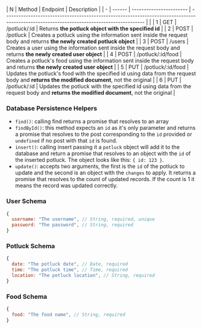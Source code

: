 | N | Method | Endpoint                | Description                                                                                                                              |
| - | ------ | ----------------------- | ---------------------------------------------------------------------------------------------------------------------------------------- |                                                                 |
| 1 | GET    | /potluck/:id          | Returns **the potluck object with the specified id**                                                                                        |
| 2 | POST   | /potluck              | Creates a potluck using the information sent inside the request body and returns **the newly created potluck object**                          |
| 3 | POST   | /users              | Creates a user using the information sent inside the request body and returns **the newly created user object**                          |
| 4 | POST   | /potluck/:id/food             | Creates a potluck's food using the information sent inside the request body and returns **the newly created user object**                          |
| 5 | PUT    | /potluck/:id/food         | Updates the potluck's food with the specified id using data from the request body and **returns the modified document**, not the original          |
| 6 | PUT    | /potluck/:id        | Updates the potluck with the specified id using data from the request body and **returns the modified document**, not the original          |

### Database Persistence Helpers

- `find()`: calling find returns a promise that resolves to an array
- `findById()`: this method expects an `id` as it's only parameter and returns a promise that resolves to the post corresponding to the `id` provided or `undefined` if no post with that `id` is found.
- `insert()`: calling insert passing it a `potluck` object will add it to the database and return a promise that resolves to an object with the `id` of the inserted potluck. The object looks like this: `{ id: 123 }`.
- `update()`: accepts two arguments, the first is the `id` of the potluck to update and the second is an object with the `changes` to apply. It returns a promise that resolves to the count of updated records. If the count is 1 it means the record was updated correctly.


### User Schema

```js
{
  username: "The username", // String, required, unique
  password: "The password", // String, required
}
```

### Potluck Schema

```js
{
  date: "The potluck date", // Date, required
  time: "The potluck time", // Time, required
  location: "The potluck location", // String, required
}
```

### Food Schema

```js
{
  food: "The food name", // String, required
}
```
